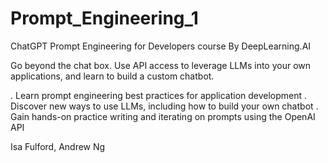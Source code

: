 # Prompt_Engineering_1
ChatGPT Prompt Engineering for Developers course
By DeepLearning.AI

Go beyond the chat box. Use API access to leverage LLMs into your own applications, and learn to build a custom chatbot.

. Learn prompt engineering best practices for application development
. Discover new ways to use LLMs, including how to build your own chatbot
. Gain hands-on practice writing and iterating on prompts using the OpenAI API

Isa Fulford, Andrew Ng
